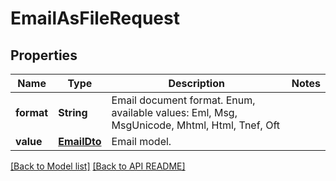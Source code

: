 
# EmailAsFileRequest
## Properties
Name | Type | Description | Notes
------------ | ------------- | ------------- | -------------
**format** | **String** | Email document format. Enum, available values: Eml, Msg, MsgUnicode, Mhtml, Html, Tnef, Oft | 
**value** | [**EmailDto**](EmailDto.md) | Email model.              | 




[[Back to Model list]](Models.md) [[Back to API README]](README.md)

